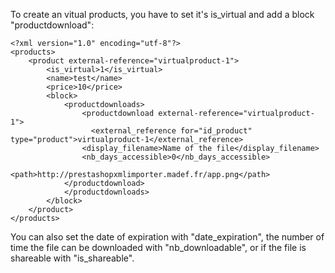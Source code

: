 To create an vitual products, you have to set it's is_virtual and add a block "productdownload":

```
<?xml version="1.0" encoding="utf-8"?>
<products>
    <product external-reference="virtualproduct-1">
        <is_virtual>1</is_virtual>
        <name>test</name>
        <price>10</price>
        <block>
            <productdownloads>
                <productdownload external-reference="virtualproduct-1">
	              <external_reference for="id_product" type="product">virtualproduct-1</external_reference>
                <display_filename>Name of the file</display_filename>
                <nb_days_accessible>0</nb_days_accessible>
                <path>http://prestashopxmlimporter.madef.fr/app.png</path>
            </productdownload>
            </productdownloads>
        </block>
    </product>
</products>
```

You can also set the date of expiration with "date_expiration", the number of time the file can be downloaded with "nb_downloadable", or if the file is shareable with "is_shareable".
